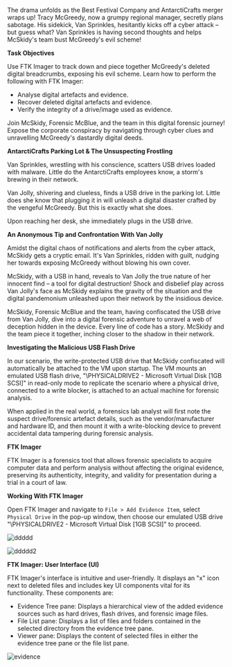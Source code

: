 The drama unfolds as the Best Festival Company and AntarctiCrafts merger wraps up! Tracy McGreedy, 
now a grumpy regional manager, secretly plans sabotage. His sidekick, Van Sprinkles, hesitantly kicks off a cyber attack – but guess what? Van Sprinkles is having second thoughts and helps McSkidy's team bust McGreedy's evil scheme!

**Task Objectives**

Use FTK Imager to track down and piece together McGreedy's deleted digital breadcrumbs, exposing his evil scheme. Learn how to perform the following with FTK Imager:

- Analyse digital artefacts and evidence.
- Recover deleted digital artefacts and evidence.
- Verify the integrity of a drive/image used as evidence.

Join McSkidy, Forensic McBlue, and the team in this digital forensic journey! Expose the corporate conspiracy by navigating through cyber clues and unravelling McGreedy's dastardly digital deeds.

**AntarctiCrafts Parking Lot & The Unsuspecting Frostling**

Van Sprinkles, wrestling with his conscience, scatters USB drives loaded with malware. Little do the AntarctiCrafts employees know, a storm's brewing in their network.

Van Jolly, shivering and clueless, finds a USB drive in the parking lot. Little does she know that plugging it in will unleash a digital disaster crafted by the vengeful McGreedy. But this is exactly what she does.

Upon reaching her desk, she immediately plugs in the USB drive.

**An Anonymous Tip and Confrontation With Van Jolly**

Amidst the digital chaos of notifications and alerts from the cyber attack, McSkidy gets a cryptic email. It's Van Sprinkles, ridden with guilt, nudging her towards exposing McGreedy without blowing his own cover.

McSkidy, with a USB in hand, reveals to Van Jolly the true nature of her innocent find – a tool for digital destruction! Shock and disbelief play across Van Jolly's face as McSkidy explains the gravity of the situation and the digital pandemonium unleashed upon their network by the insidious device.

McSkidy, Forensic McBlue and the team, having confiscated the USB drive from Van Jolly, dive into a digital forensic adventure to unravel a web of deception hidden in the device. Every line of code has a story. McSkidy and the team piece it together, inching closer to the shadow in their network.

**Investigating the Malicious USB Flash Drive**

In our scenario, the write-protected USB drive that McSkidy confiscated will automatically be attached to the VM upon startup. The VM mounts an emulated USB flash drive, "\\PHYSICALDRIVE2 - Microsoft Virtual Disk [1GB SCSI]" in read-only mode to replicate the scenario where a physical drive, connected to a write blocker, is attached to an actual machine for forensic analysis.

When applied in the real world, a forensics lab analyst will first note the suspect drive/forensic artefact details, such as the vendor/manufacturer and hardware ID, and then mount it with a write-blocking device to prevent accidental data tampering during forensic analysis.

**FTK Imager**

FTK Imager is a forensics tool that allows forensic specialists to acquire computer data and perform analysis without affecting the original evidence, preserving its authenticity, integrity, and validity for presentation during a trial in a court of law.

**Working With FTK Imager**

Open FTK Imager and navigate to ```File > Add Evidence Item```, select ```Physical Drive``` in the pop-up window, then choose our emulated USB drive "\\PHYSICALDRIVE2 - Microsoft Virtual Disk [1GB SCSI]" to proceed.

![ddddd](https://github.com/schoto/Advent-of-Cyber-2023/assets/69323411/7ddfebd6-47e7-4ab3-b7be-774317a37f38)

![ddddd2](https://github.com/schoto/Advent-of-Cyber-2023/assets/69323411/28d4d39c-92b5-4bb2-953f-8bf96b18714b)

**FTK Imager: User Interface (UI)**


FTK Imager's interface is intuitive and user-friendly. It displays an "x" icon next to deleted files and includes key UI components vital for its functionality. These components are:

- Evidence Tree pane: Displays a hierarchical view of the added evidence sources such as hard drives, flash drives, and forensic image files.
- File List pane: Displays a list of files and folders contained in the selected directory from the evidence tree pane.
- Viewer pane: Displays the content of selected files in either the evidence tree pane or the file list pane.

![evidence](https://github.com/schoto/Advent-of-Cyber-2023/assets/69323411/82637b4c-f273-4b4f-b493-c5e4e00f02eb)


